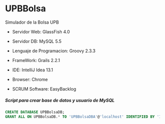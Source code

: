 UPBBolsa
========

Simulador de la Bolsa UPB

- Servidor Web: GlassFish 4.0

- Servidor DB: MySQL 5.5

- Lenguaje de Programacion: Groovy 2.3.3

- FrameWork: Grails 2.2.1

- IDE: IntelliJ Idea 13.1

- Browser: Chrome

- SCRUM Software: EasyBacklog


##### Script para crear base de datos y usuario de MySQL


```SQL
CREATE DATABASE UPBBolsaDB;
GRANT ALL ON UPBBolsaDB.* TO 'UPBBolsaDBA'@'localhost' IDENTIFIED BY '123456798';
```
